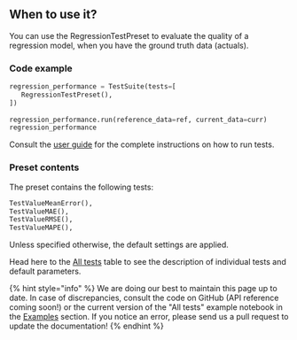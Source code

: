 ## When to use it?

You can use the RegressionTestPreset to evaluate the quality of a regression model, when you have the ground truth data (actuals).

### Code example

```python
regression_performance = TestSuite(tests=[
   RegressionTestPreset(),
])
 
regression_performance.run(reference_data=ref, current_data=curr)
regression_performance
```

Consult the [user guide](../tests-and-reports/run-tests.md) for the complete instructions on how to run tests. 

### Preset contents

The preset contains the following tests:

```python
TestValueMeanError(),
TestValueMAE(),
TestValueRMSE(),
TestValueMAPE(),
```

Unless specified otherwise, the default settings are applied. 

Head here to the [All tests](../reference/all-tests.md) table to see the description of individual tests and default parameters. 

{% hint style="info" %} 
We are doing our best to maintain this page up to date. In case of discrepancies, consult the code on GitHub (API reference coming soon!) or the current version of the "All tests" example notebook in the [Examples](../get-started/examples.md) section. If you notice an error, please send us a pull request to update the documentation! 
{% endhint %}
